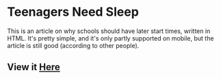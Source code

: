 # Teenagers Need Sleep

This is an article on why schools should have later start times, written in HTML. It's pretty simple, and it's only partly supported on mobile, but the article is still good (according to other people).  

## View it [Here](<https://rocky-rickaby10.github.io/teenagers-need-sleep/#home>)
